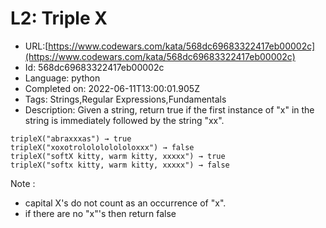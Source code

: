 # L2: Triple X

 - URL:[https://www.codewars.com/kata/568dc69683322417eb00002c](https://www.codewars.com/kata/568dc69683322417eb00002c)
 - Id: 568dc69683322417eb00002c
 - Language: python
 - Completed on: 2022-06-11T13:00:01.905Z
 - Tags: Strings,Regular Expressions,Fundamentals
 - Description:
Given a string, return true if the first instance of "x" in the string is immediately followed by the string "xx". 

```
tripleX("abraxxxas") → true
tripleX("xoxotrololololololoxxx") → false
tripleX("softX kitty, warm kitty, xxxxx") → true
tripleX("softx kitty, warm kitty, xxxxx") → false
```

Note :
 - capital X's do not count as an occurrence of "x".
 - if there are no "x"'s then return false
